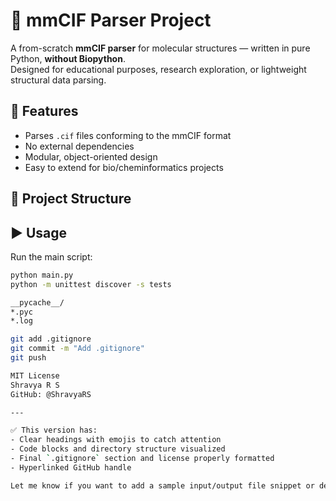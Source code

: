 # 🧬 mmCIF Parser Project

A from-scratch **mmCIF parser** for molecular structures — written in pure Python, **without Biopython**.  
Designed for educational purposes, research exploration, or lightweight structural data parsing.

## 🧠 Features
- Parses `.cif` files conforming to the mmCIF format
- No external dependencies
- Modular, object-oriented design
- Easy to extend for bio/cheminformatics projects

## 📁 Project Structure

## ▶️ Usage

Run the main script:
```bash
python main.py
python -m unittest discover -s tests

__pycache__/
*.pyc
*.log

git add .gitignore
git commit -m "Add .gitignore"
git push

MIT License
Shravya R S
GitHub: @ShravyaRS

---

✅ This version has:
- Clear headings with emojis to catch attention  
- Code blocks and directory structure visualized  
- Final `.gitignore` section and license properly formatted  
- Hyperlinked GitHub handle  

Let me know if you want to add a sample input/output file snippet or description of `main.py`.
